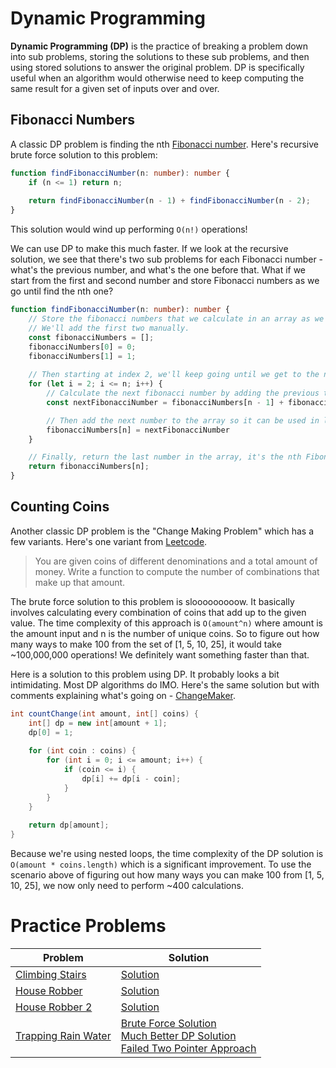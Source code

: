 # Dynamic Programming
**Dynamic Programming (DP)** is the practice of breaking a problem down into sub problems, storing the solutions to these sub problems, and then using stored solutions to answer the original problem. DP is specifically useful when an algorithm would otherwise need to keep computing the same result for a given set of inputs over and over.

## Fibonacci Numbers
A classic DP problem is finding the nth [Fibonacci number](https://en.wikipedia.org/wiki/Fibonacci_number). Here's recursive brute force solution to this problem:
```ts
function findFibonacciNumber(n: number): number {
    if (n <= 1) return n;
    
    return findFibonacciNumber(n - 1) + findFibonacciNumber(n - 2);
}
```
This solution would wind up performing `O(n!)` operations! 

We can use DP to make this much faster. If we look at the recursive solution, we see that there's two sub problems for each Fibonacci number - what's the previous number, and what's the one before that. What if we start from the first and second number and store Fibonacci numbers as we go until find the nth one?

```ts
function findFibonacciNumber(n: number): number {
    // Store the fibonacci numbers that we calculate in an array as we go.
    // We'll add the first two manually.
    const fibonacciNumbers = [];
    fibonacciNumbers[0] = 0;
    fibonacciNumbers[1] = 1;
    
    // Then starting at index 2, we'll keep going until we get to the nth index
    for (let i = 2; i <= n; i++) {
        // Calculate the next fibonacci number by adding the previous two.
        const nextFibonacciNumber = fibonacciNumbers[n - 1] + fibonacciNumbers[n - 2];

        // Then add the next number to the array so it can be used in later calculations
        fibonacciNumbers[n] = nextFibonacciNumber
    }

    // Finally, return the last number in the array, it's the nth Fibonacci number
    return fibonacciNumbers[n];
}
```

## Counting Coins
Another classic DP problem is the "Change Making Problem" which has a few variants. Here's one variant from [Leetcode](https://leetcode.com/problems/coin-change-2/).

> You are given coins of different denominations and a total amount of money. Write a function to compute the number of combinations that make up that amount.

The brute force solution to this problem is slooooooooow. It basically involves calculating every combination of coins that add up to the given value. The time complexity of this approach is `O(amount^n)` where amount is the amount input and n is the number of unique coins. So to figure out how many ways to make 100 from the set of [1, 5, 10, 25], it would take ~100,000,000 operations! We definitely want something faster than that.

Here is a solution to this problem using DP. It probably looks a bit intimidating. Most DP algorithms do IMO. Here's the same solution but with comments explaining what's going on - [ChangeMaker](examples/ChangeMaker.java).

```java
int countChange(int amount, int[] coins) {
    int[] dp = new int[amount + 1];
    dp[0] = 1; 
    
    for (int coin : coins) {
        for (int i = 0; i <= amount; i++) {
            if (coin <= i) {
                dp[i] += dp[i - coin];
            }
        }
    }
    
    return dp[amount];
}
```

Because we're using nested loops, the time complexity of the DP solution is `O(amount * coins.length)`  which is a significant improvement. To use the scenario above of figuring out how many ways you can make 100 from [1, 5, 10, 25], we now only need to perform ~400 calculations.

# Practice Problems
| Problem | Solution |
|---|---|
| [Climbing Stairs](https://leetcode.com/problems/climbing-stairs/) | [Solution](https://github.com/bmanley91/practice-problems/blob/main/dynamic-programming/ClimbingStairs.java) |
| [House Robber](https://leetcode.com/problems/house-robber/) | [Solution](https://github.com/bmanley91/practice-problems/blob/main/dynamic-programming/HouseRobber.java) |
| [House Robber 2](https://leetcode.com/problems/house-robber-ii/) | [Solution](https://github.com/bmanley91/practice-problems/blob/main/dynamic-programming/HouseRobber2.java) |
| [Trapping Rain Water](https://leetcode.com/problems/trapping-rain-water/) | [Brute Force Solution](https://github.com/bmanley91/practice-problems/blob/main/arrays-and-strings/BruteForceTrappingRainWater.java) <br> [Much Better DP Solution](https://github.com/bmanley91/practice-problems/blob/main/dynamic-programming/TrappingRainWaterDP.java) <br> [Failed Two Pointer Approach](https://github.com/bmanley91/practice-problems/blob/main/arrays-and-strings/FailedTrappingRainWater.java) |
